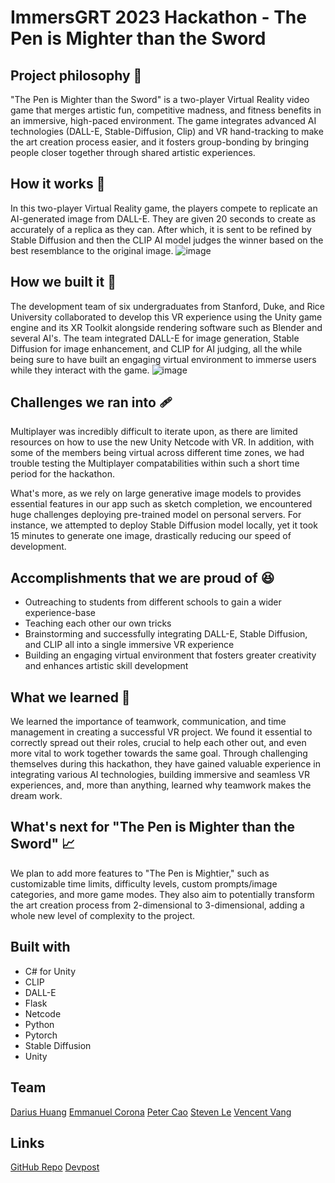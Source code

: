 # ImmersGRT 2023 Hackathon - The Pen is Mighter than the Sword
## Project philosophy 🧐

"The Pen is Mighter than the Sword" is a two-player Virtual Reality video game that merges artistic fun, competitive madness, and fitness benefits in an immersive, high-paced environment. The game integrates advanced AI technologies (DALL-E, Stable-Diffusion, Clip) and VR hand-tracking to make the art creation process easier, and it fosters group-bonding by bringing people closer together through shared artistic experiences.

## How it works 💭

In this two-player Virtual Reality game, the players compete to replicate an AI-generated image from DALL-E. They are given 20 seconds to create as accurately of a replica as they can. After which, it is sent to be refined by Stable Diffusion and then the CLIP AI model judges the winner based on the best resemblance to the original image. 
![image](https://user-images.githubusercontent.com/64396816/230783720-e0ba21f6-6bdd-4365-a1ab-bb2bc5cd0550.png)


## How we built it 🔨

The development team of six undergraduates from Stanford, Duke, and Rice University collaborated to develop this VR experience using the Unity game engine and its XR Toolkit alongside rendering software such as Blender and several AI's. The team integrated DALL-E for image generation, Stable Diffusion for image enhancement, and CLIP for AI judging, all the while being sure to have built an engaging virtual environment to immerse users while they interact with the game.
![image](https://user-images.githubusercontent.com/64396816/230783703-a0db6e7a-c3b9-45cd-bc68-6d2bb5e37a22.png)


## Challenges we ran into 🩹

Multiplayer was incredibly difficult to iterate upon, as there are limited resources on how to use the new Unity Netcode with VR. In addition, with some of the members being virtual across different time zones, we had trouble testing the Multiplayer compatabilities within such a short time period for the hackathon.

What's more, as we rely on large generative image models to provides essential features in our app such as sketch completion, we encountered huge challenges deploying pre-trained model on personal servers. For instance, we attempted to deploy Stable Diffusion model locally, yet it took 15 minutes to generate one image, drastically reducing our speed of development.

## Accomplishments that we are proud of 😆

- Outreaching to students from different schools to gain a wider experience-base
- Teaching each other our own tricks
- Brainstorming and successfully integrating DALL-E, Stable Diffusion, and CLIP all into a single immersive VR experience
- Building an engaging virtual environment that fosters greater creativity and enhances artistic skill development

## What we learned 📙

We learned the importance of teamwork, communication, and time management in creating a successful VR project. We found it essential to correctly spread out their roles, crucial to help each other out, and even more vital to work together towards the same goal. Through challenging themselves during this hackathon, they have gained valuable experience in integrating various AI technologies, building immersive and seamless VR experiences, and, more than anything, learned why teamwork makes the dream work.

## What's next for "The Pen is Mighter than the Sword" 📈

We plan to add more features to "The Pen is Mightier," such as customizable time limits, difficulty levels, custom prompts/image categories, and more game modes. They also aim to potentially transform the art creation process from 2-dimensional to 3-dimensional, adding a whole new level of complexity to the project.

## Built with

- C# for Unity
- CLIP
- DALL-E
- Flask
- Netcode
- Python
- Pytorch
- Stable Diffusion
- Unity

## Team
[Darius Huang](https://www.linkedin.com/in/dariushuang/)
[Emmanuel Corona](https://www.linkedin.com/in/emmanuel-angel-corona-moreno/)
[Peter Cao](https://www.linkedin.com/in/ye-peter-cao-98870920b/)
[Steven Le](https://www.linkedin.com/in/stevenle1337/)
[Vencent Vang](https://www.linkedin.com/in/vencent-vang-839792254/)

## Links
[GitHub Repo](https://github.com/yourusername/your-repo-name)
[Devpost](https://devpost.com/software/the-pen-is-mighter-than-the-sword)
